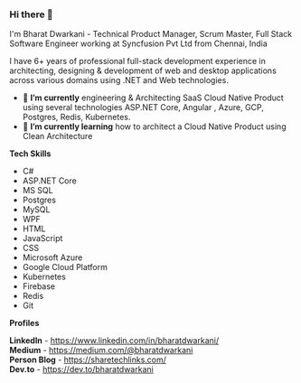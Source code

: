 ### Hi there 👋

I'm Bharat Dwarkani - Technical Product Manager, Scrum Master, Full Stack Software Engineer working at Syncfusion Pvt Ltd from Chennai, India

I have 6+ years of professional full-stack development experience in architecting, designing & development of web and desktop applications across various domains using .NET and Web technologies.

- 🔭 **I’m currently** engineering & Architecting SaaS Cloud Native Product using several technologies ASP.NET Core, Angular , Azure, GCP, Postgres, Redis, Kubernetes.
- 🌱 **I’m currently learning** how to architect a Cloud Native Product using Clean Architecture

**Tech Skills** 
- C#
- ASP.NET Core
- MS SQL
- Postgres
- MySQL
- WPF
- HTML
- JavaScript
- CSS
- Microsoft Azure
- Google Cloud Platform
- Kubernetes
- Firebase
- Redis
- Git

**Profiles**

**LinkedIn** - https://www.linkedin.com/in/bharatdwarkani/  
**Medium** - https://medium.com/@bharatdwarkani  
**Person Blog** - https://sharetechlinks.com/  
**Dev.to** - https://dev.to/bharatdwarkani  
